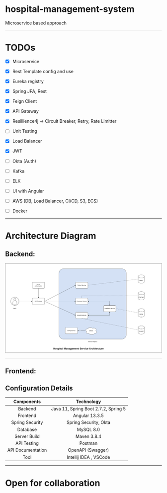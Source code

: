 # hospital-management-system
Microservice based approach

---
# TODOs

- [x] Microservice
- [x] Rest Template config and use
- [x] Eureka registry
- [x] Spring JPA, Rest
- [x] Feign Client
- [x] API Gateway
- [x] Resillience4j -> Circuit Breaker, Retry, Rate Limitter
- [ ] Unit Testing
- [x] Load Balancer
- [x] JWT
- [ ] Okta (Auth)
- [ ] Kafka
- [ ] ELK
- [ ] UI with Angular
- [ ] AWS (DB, Load Balancer, CI/CD, S3, ECS)
- [ ] Docker


---

# Architecture Diagram
## Backend:

![Backend Architecture Diagram](./assets/image/Backend-Architecture-HMS.png)

---

Frontend:
---
## Configuration Details

| **Components** | **Technology** |
|:--------------:|:--------------:|
| Backend | Java 11, Spring Boot 2.7.2, Spring 5|
| Frontend | Angular 13.3.5 |
| Spring Security | Spring Security, Okta |
| Database | MySQL 8.0 |
| Server Build | Maven 3.8.4 |
| API Testing | Postman |
| API Documentation | OpenAPI (Swagger) |
| Tool | Intellij IDEA , VSCode |



---
# Open for collaboration
